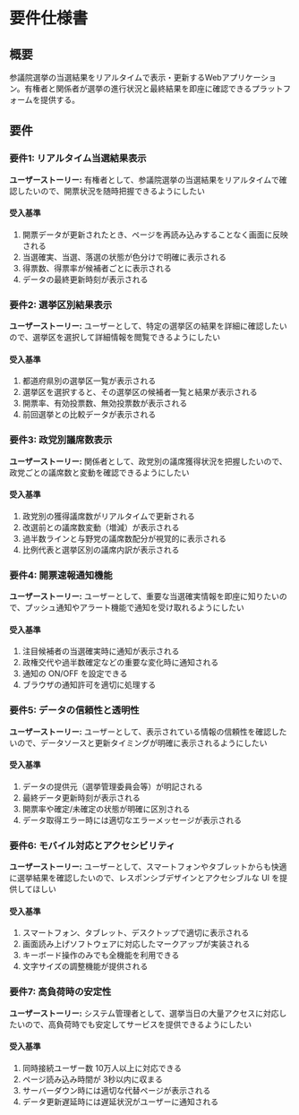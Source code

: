 # 要件仕様書

## 概要
参議院選挙の当選結果をリアルタイムで表示・更新するWebアプリケーション。有権者と関係者が選挙の進行状況と最終結果を即座に確認できるプラットフォームを提供する。

## 要件

### 要件1: リアルタイム当選結果表示
**ユーザーストーリー:** 有権者として、参議院選挙の当選結果をリアルタイムで確認したいので、開票状況を随時把握できるようにしたい

#### 受入基準
1. 開票データが更新されたとき、ページを再読み込みすることなく画面に反映される
2. 当選確実、当選、落選の状態が色分けで明確に表示される
3. 得票数、得票率が候補者ごとに表示される
4. データの最終更新時刻が表示される

### 要件2: 選挙区別結果表示
**ユーザーストーリー:** ユーザーとして、特定の選挙区の結果を詳細に確認したいので、選挙区を選択して詳細情報を閲覧できるようにしたい

#### 受入基準
1. 都道府県別の選挙区一覧が表示される
2. 選挙区を選択すると、その選挙区の候補者一覧と結果が表示される
3. 開票率、有効投票数、無効投票数が表示される
4. 前回選挙との比較データが表示される

### 要件3: 政党別議席数表示
**ユーザーストーリー:** 関係者として、政党別の議席獲得状況を把握したいので、政党ごとの議席数と変動を確認できるようにしたい

#### 受入基準
1. 政党別の獲得議席数がリアルタイムで更新される
2. 改選前との議席数変動（増減）が表示される
3. 過半数ラインと与野党の議席数配分が視覚的に表示される
4. 比例代表と選挙区別の議席内訳が表示される

### 要件4: 開票速報通知機能
**ユーザーストーリー:** ユーザーとして、重要な当選確実情報を即座に知りたいので、プッシュ通知やアラート機能で通知を受け取れるようにしたい

#### 受入基準
1. 注目候補者の当選確実時に通知が表示される
2. 政権交代や過半数確定などの重要な変化時に通知される
3. 通知の ON/OFF を設定できる
4. ブラウザの通知許可を適切に処理する

### 要件5: データの信頼性と透明性
**ユーザーストーリー:** ユーザーとして、表示されている情報の信頼性を確認したいので、データソースと更新タイミングが明確に表示されるようにしたい

#### 受入基準
1. データの提供元（選挙管理委員会等）が明記される
2. 最終データ更新時刻が表示される
3. 開票率や確定/未確定の状態が明確に区別される
4. データ取得エラー時には適切なエラーメッセージが表示される

### 要件6: モバイル対応とアクセシビリティ
**ユーザーストーリー:** ユーザーとして、スマートフォンやタブレットからも快適に選挙結果を確認したいので、レスポンシブデザインとアクセシブルな UI を提供してほしい

#### 受入基準
1. スマートフォン、タブレット、デスクトップで適切に表示される
2. 画面読み上げソフトウェアに対応したマークアップが実装される
3. キーボード操作のみでも全機能を利用できる
4. 文字サイズの調整機能が提供される

### 要件7: 高負荷時の安定性
**ユーザーストーリー:** システム管理者として、選挙当日の大量アクセスに対応したいので、高負荷時でも安定してサービスを提供できるようにしたい

#### 受入基準
1. 同時接続ユーザー数 10万人以上に対応できる
2. ページ読み込み時間が 3秒以内に収まる
3. サーバーダウン時には適切な代替ページが表示される
4. データ更新遅延時には遅延状況がユーザーに通知される
